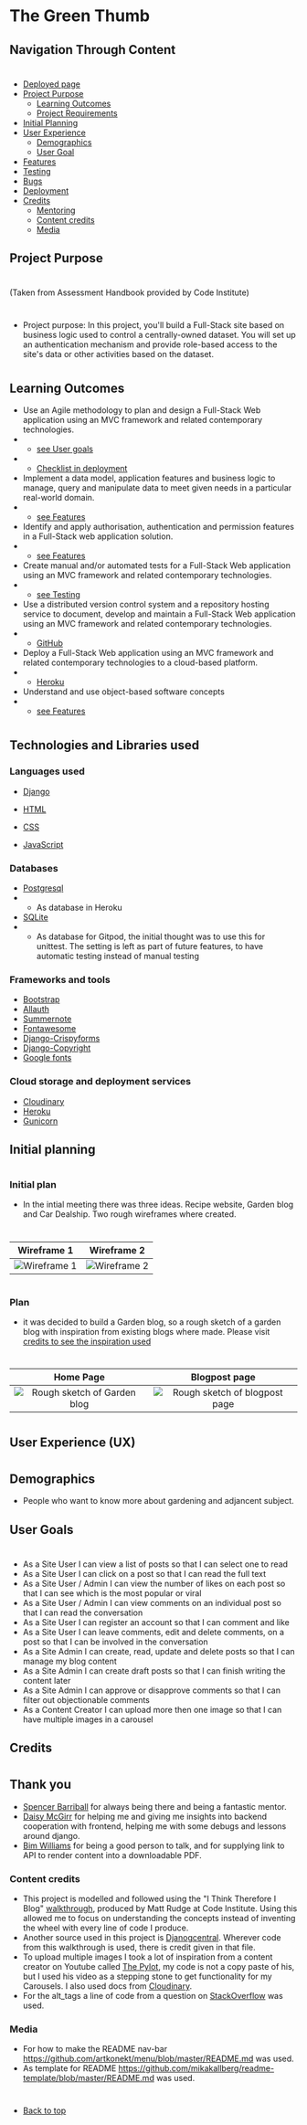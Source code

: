 # The Green Thumb

## Navigation Through Content
#
* [Deployed page](https://the-green-thumb.herokuapp.com/)
* [Project Purpose](#project-purpose)
    - [Learning Outcomes](#learning-outcomes)
    - [Project Requirements](#project-requirements)
* [Initial Planning](/deployment.md)
* [User Experience](#user-experience-ux)
    - [Demographics](#demographics)
    - [User Goal](#user-goals)
* [Features](/features.md)
* [Testing](/testing.md)
* [Bugs](/bugs.md)
* [Deployment](/deployment.md)
* [Credits](#credits)
    - [Mentoring](#mentoring)
    - [Content credits](#content-credits)
    - [Media](/credits.md)

## Project Purpose
#
(Taken from Assessment Handbook provided by Code Institute)
#
- Project purpose:
  In this project, you'll build a Full-Stack site based on business logic used to control a centrally-owned dataset. You will set up an authentication mechanism and provide role-based access to the site's data or other activities based on the dataset.
#
## Learning Outcomes
- Use an Agile methodology to plan and design a Full-Stack Web application using an MVC framework and related contemporary technologies.
- - [see User goals](#user-goals)
- - [Checklist in deployment](/deployment.md)
- Implement a data model, application features and business logic to manage, query and manipulate data to meet given needs in a particular real-world domain.
- - [see Features](/features.md)
- Identify and apply authorisation, authentication and permission features in a Full-Stack web application solution.
- - [see Features](/features.md)
- Create manual and/or automated tests for a Full-Stack Web application using an MVC framework and related contemporary technologies.
- - [see Testing](/testing.md)
- Use a distributed version control system and a repository hosting service to document, develop and maintain a Full-Stack Web application using an MVC framework and related contemporary technologies.
- - [GitHub](https://github.com)
- Deploy a Full-Stack Web application using an MVC framework and related contemporary technologies to a cloud-based platform.
- - [Heroku](https://www.heroku.com/)
- Understand and use object-based software concepts
- - [see Features](/features.md)

#
## Technologies and Libraries used

### Languages used
- [Django](https://www.djangoproject.com/) 

- [HTML](https://www.w3schools.com/html/html_intro.asp)

- [CSS](https://www.w3schools.com/css/css_intro.asp)

- [JavaScript](https://developer.mozilla.org/en-US/docs/Learn/JavaScript/First_steps/What_is_JavaScript)

### Databases
- [Postgresql](https://www.postgresql.org/)
- - As database in Heroku
- [SQLite](https://www.sqlite.org/index.html)
- - As database for Gitpod, the initial thought was to use this for unittest.
  The setting is left as part of future features, to have automatic testing instead of manual testing

### Frameworks and tools
- [Bootstrap](https://getbootstrap.com/)
- [Allauth](https://django-allauth.readthedocs.io/en/latest/installation.html)
- [Summernote](https://summernote.org/)
- [Fontawesome](https://fontawesome.com/)
- [Django-Crispyforms](https://django-crispy-forms.readthedocs.io/en/latest/)
- [Django-Copyright](https://pypi.org/project/django-copyright/)
- [Google fonts](https://fonts.google.com/specimen/Playfair+Display?category=Serif,Sans+Serif#standard-styles)

### Cloud storage and deployment services
- [Cloudinary](https://cloudinary.com/)
- [Heroku](https://www.heroku.com/)
- [Gunicorn](https://gunicorn.org/)


## Initial planning
#
### Initial plan
- In the intial meeting there was three ideas. Recipe website, Garden blog and Car Dealship. Two rough wireframes where created.
#
Wireframe 1                                         | Wireframe 2
:--------------------------------------------------: | :--------------------------------------------------:
 ![Wireframe 1](/media/wireframe.png)                | ![Wireframe 2](/media/wireframe_2.png)
#
### Plan
- it was decided to build a Garden blog, so a rough sketch of a garden blog with inspiration from existing blogs where made. 
  Please visit [credits to see the inspiration used](/credits.md)
#
 Home Page                                            | Blogpost page
:---------------------------------------------------: | :--------------------------------------------------:
 ![Rough sketch of Garden blog](/media/front_page.png)|  ![Rough sketch of blogpost page](/media/post_page.png)
#

## User Experience (UX)
#
## Demographics
- People who want to know more about gardening and adjancent subject.

## User Goals
#
- As a Site User I can view a list of posts so that I can select one to read
- As a Site User I can click on a post so that I can read the full text
- As a Site User / Admin I can view the number of likes on each post so that I can see which is the most popular or viral
- As a Site User / Admin I can view comments on an individual post so that I can read the conversation
- As a Site User I can register an account so that I can comment and like
- As a Site User I can leave comments, edit and delete comments, on a post so that I can be involved in the conversation
- As a Site Admin I can create, read, update and delete posts so that I can manage my blog content
- As a Site Admin I can create draft posts so that I can finish writing the content later
- As a Site Admin I can approve or disapprove comments so that I can filter out objectionable comments
- As a Content Creator I can upload more then one image so that I can have multiple images in a carousel

## Credits
#
## Thank you
- [Spencer Barriball](https://github.com/5pence) for always being there and being a fantastic mentor.
- [Daisy McGirr](https://github.com/Daisy-McG) for helping me and giving me insights into backend cooperation with frontend, helping me with some debugs and lessons around django.
- [Bim Williams](https://github.com/MrBim) for being a good person to talk, and for supplying link to API to render content into a downloadable PDF.

### Content credits
- This project is modelled and followed using the "I Think Therefore I Blog" [walkthrough](https://learn.codeinstitute.net/courses/course-v1:CodeInstitute+FST101+2021_T1/courseware/b31493372e764469823578613d11036b/fe4299adcd6743328183aab4e7ec5d13/), produced by Matt Rudge at Code Institute. Using this allowed me to focus on understanding the concepts instead of inventing the wheel with every line of code I produce.
- Another source used in this project is [Djanogcentral](https://djangocentral.com/building-a-blog-application-with-django/). Wherever code from this walkthrough is used, there is credit given in that file.
- To upload multiple images I took a lot of inspiration from a content creator on Youtube called [The Pylot](https://www.youtube.com/watch?v=-0nYBqY9i5w), my code is not a copy paste of his, but I used his video as a stepping stone to get functionality for my Carousels. I also used docs from [Cloudinary](https://cloudinary.com/documentation/django_image_and_video_upload).
- For the alt_tags a line of code from a question on [StackOverflow](https://stackoverflow.com/questions/65415221/best-method-to-store-alt-tags-in-django) was used.

### Media
- For how to make the README nav-bar https://github.com/artkonekt/menu/blob/master/README.md was used.
- As template for README https://github.com/mikakallberg/readme-template/blob/master/README.md was used.

#
* [Back to top](#the-green-thumb)
#